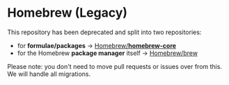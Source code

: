 # Homebrew (Legacy)
This repository has been deprecated and split into two repositories:
- for **formulae/packages** -> [Homebrew/**homebrew-core**](https://github.com/Homebrew/homebrew-core)
- for the Homebrew **package manager** itself -> [Homebrew/brew](https://github.com/Homebrew/brew)

Please note: you don't need to move pull requests or issues over from this. We will handle all migrations.
